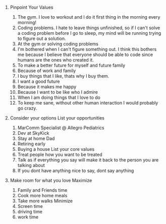 1. Pinpoint Your Values
    1. The gym. I love to workout and I do it first thing in the morning every morning!
    2. Coding problems. I hate to leave things unfinished, so if I can't solve a coding problem before I go to sleep, my mind will be running trying to figure out a solution.
    3. At the gym or solving coding problems
    4. I'm bothered when I can't figure something out. I think this bothers me because I believe that everyone should be able to code since humans are the ones who created it.
    5. To make a better future for myself and future family
    6. Because of work and family
    7. I buy things that I like, thats why I buy them.
    8. I want a good future
    9. Because it makes me happy
    10. Because I want to be like who I admire
    11. When I am doing things that I love to do
    12. To keep me sane, without other human interaction I would probably go crazy.

2. Consider your options
    List your opportunities
    1. MarComm Specialist @ Allegro Pediatrics
    2. Dev at SkyKick
    3. Stay at home Dad
    4. Retiring early
    5. Buying a house
    List your core values
    1. Treat people how you want to be treated
    2. Talk as if everything you say will make it back to the person you are talking about
    3. If you dont have anything nice to say, dont say anything

3. Make room for what you love
    Maximize
    1. Family and Friends time
    2. Cook more home meals
    3. Take more walks
    Minimize
    1. Screen time
    2. driving time
    3. work time